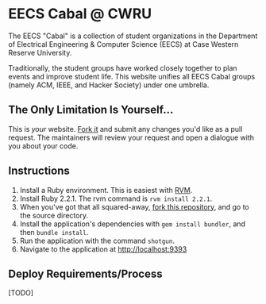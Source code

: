 EECS Cabal @ CWRU
======================================

The EECS "Cabal" is a collection of student organizations in the Department of
Electrical Engineering & Computer Science (EECS) at Case Western Reserve
University.

Traditionally, the student groups have worked closely together to plan events
and improve student life. This website unifies all EECS Cabal groups (namely
ACM, IEEE, and Hacker Society) under one umbrella.

The Only Limitation Is Yourself...
--------------------------------------
This is _your_ website. [Fork it](https://help.github.com/articles/fork-a-repo)
and submit any changes you'd like as a pull request. The maintainers will
review your request and open a dialogue with you about your code.

Instructions
--------------------------------------
1. Install a Ruby environment. This is easiest with [RVM](https://rvm.io/).
2. Install Ruby 2.2.1. The rvm command is `rvm install 2.2.1`.
3. When you've got that all squared-away, [fork this
   repository](https://help.github.com/articles/fork-a-repo), and go to the
   source directory.
4. Install the application's dependencies with `gem install bundler`, and then
   `bundle install`.
5. Run the application with the command `shotgun`.
6. Navigate to the application at [http://localhost:9393](http://localhost:9393)

Deploy Requirements/Process
--------------------------------------
[TODO]
